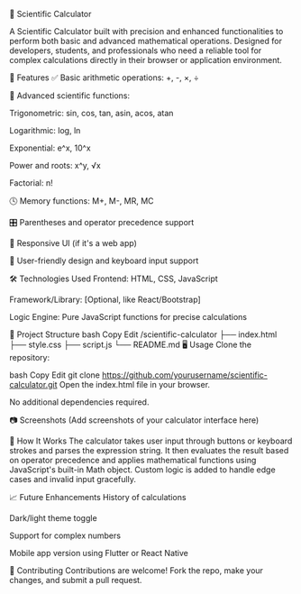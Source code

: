 🔬 Scientific Calculator

A Scientific Calculator built with precision and enhanced functionalities to perform both basic and advanced mathematical operations. Designed for developers, students, and professionals who need a reliable tool for complex calculations directly in their browser or application environment.

🚀 Features
✅ Basic arithmetic operations: +, -, ×, ÷

🧮 Advanced scientific functions:

Trigonometric: sin, cos, tan, asin, acos, atan

Logarithmic: log, ln

Exponential: e^x, 10^x

Power and roots: x^y, √x

Factorial: n!

🕓 Memory functions: M+, M-, MR, MC

🎛️ Parentheses and operator precedence support

📱 Responsive UI (if it's a web app)

🎨 User-friendly design and keyboard input support

🛠️ Technologies Used
Frontend: HTML, CSS, JavaScript

Framework/Library: [Optional, like React/Bootstrap]

Logic Engine: Pure JavaScript functions for precise calculations

📂 Project Structure
bash
Copy
Edit
/scientific-calculator
├── index.html
├── style.css
├── script.js
└── README.md
🖥️ Usage
Clone the repository:

bash
Copy
Edit
git clone https://github.com/yourusername/scientific-calculator.git
Open the index.html file in your browser.

No additional dependencies required.

📷 Screenshots
(Add screenshots of your calculator interface here)

🧠 How It Works
The calculator takes user input through buttons or keyboard strokes and parses the expression string. It then evaluates the result based on operator precedence and applies mathematical functions using JavaScript's built-in Math object. Custom logic is added to handle edge cases and invalid input gracefully.

📈 Future Enhancements
History of calculations

Dark/light theme toggle

Support for complex numbers

Mobile app version using Flutter or React Native

🤝 Contributing
Contributions are welcome! Fork the repo, make your changes, and submit a pull request.
